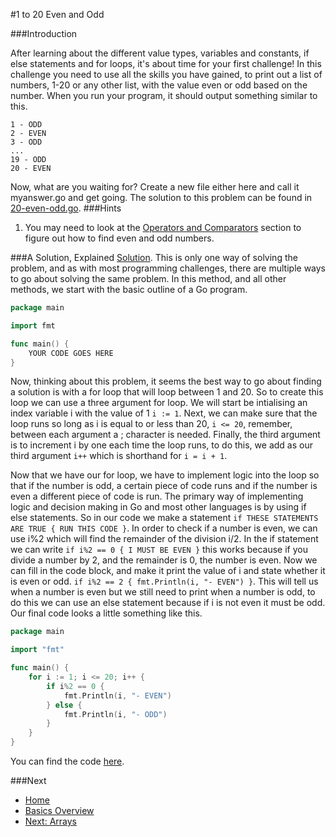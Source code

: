 #1 to 20 Even and Odd

###Introduction

After learning about the different value types, variables and constants, if else statements and for loops, it's about time for your first challenge! In this challenge you need to use all the skills you have gained, to print out a list of numbers, 1-20 or any other list, with the value even or odd based on the number. When you run your program, it should output something similar to this.
```
1 - ODD
2 - EVEN
3 - ODD
...
19 - ODD
20 - EVEN
```
Now, what are you waiting for? Create a new file either here and call it myanswer.go and get going. The solution to this problem can be found in [20-even-odd.go](20-even-odd.go).
###Hints

1. You may need to look at the [Operators and Comparators](../../../basics/operators-comparators/operators-comparators.md) section to figure out how to find even and odd numbers.

###A Solution, Explained
[Solution](./20-even-odd.go). This is only one way of solving the problem, and as with most programming challenges, there are multiple ways to go about solving the same problem. In this method, and all other methods, we start with the basic outline of a Go program.
```go
package main

import fmt

func main() {
	YOUR CODE GOES HERE
}
```
Now, thinking about this problem, it seems the best way to go about finding a solution is with a for loop that will loop between 1 and 20. So to create this loop we can use a three argument for loop. We will start be intialising an index variable i with the value of 1 `i := 1`. Next, we can make sure that the loop runs so long as i is equal to or less than 20, `i <= 20`, remember, between each argument a ; character is needed. Finally, the third argument is to increment i by one each time the loop runs, to do this, we add as our third argument `i++` which is shorthand for `i = i + 1`.

Now that we have our for loop, we have to implement logic into the loop so that if the number is odd, a certain piece of code runs and if the number is even a different piece of code is run. The primary way of implementing logic and decision making in Go and most other languages is by using if else statements. So in our code we make a statement `if THESE STATEMENTS ARE TRUE { RUN THIS CODE }`. In order to check if a number is even, we can use i%2 which will find the remainder of the division i/2. In the if statement we can write `if i%2 == 0 { I MUST BE EVEN }` this works because if you divide a number by 2, and the remainder is 0, the number is even. Now we can fill in the code block, and make it print the value of i and state whether it is even or odd. `if i%2 == 2 { fmt.Println(i, "- EVEN") }`. This will tell us when a number is even but we still need to print when a number is odd, to do this we can use an else statement because if i is not even it must be odd. Our final code looks a little something like this.
```go
package main

import "fmt"

func main() {
	for i := 1; i <= 20; i++ {
		if i%2 == 0 {
			fmt.Println(i, "- EVEN")
		} else {
			fmt.Println(i, "- ODD")
		}
	}
}
```
You can find the code [here](./20-even-odd.go).

###Next

* [Home](../../README.md)
* [Basics Overview](../basics.md)
* [Next: Arrays](../../../basics/arrays/arrays.md)
